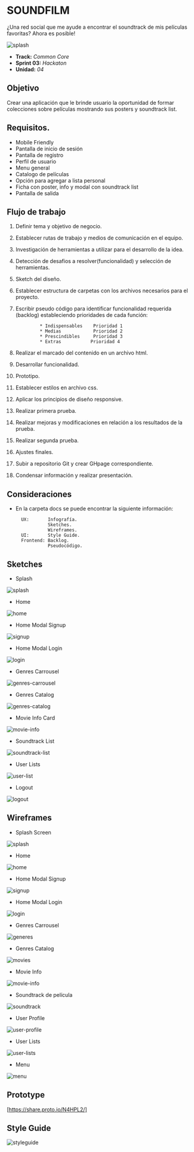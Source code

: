 # SOUNDFILM

¿Una red social que me ayude a encontrar el soundtrack de mis películas favoritas? Ahora es posible!

![splash](docs/ux/sketches/Splash.png)

* **Track:** _Common Core_
* **Sprint 03:**  _Hackaton_
* **Unidad:** _04_ 

## Objetivo
Crear una aplicación que le brinde usuario la oportunidad de formar colecciones sobre películas mostrando sus posters y soundtrack list.

## Requisitos.

* Mobile Friendly
* Pantalla de inicio de sesión
* Pantalla de registro
* Perfil de usuario
* Menu general
* Catalogo de películas
* Opción para agregar a lista personal
* Ficha con poster, info y modal con soundtrack list
* Pantalla de salida


## Flujo de trabajo

1. Definir tema y objetivo de negocio.

2. Establecer rutas de trabajo y medios de comunicación en el equipo.

3. Investigación de herramientas a utilizar para el desarrollo de la idea.

4. Detección de desafios a resolver(funcionalidad) y selección de herramientas.

5. Sketch del diseño.

6. Establecer estructura de carpetas con los archivos necesarios para el proyecto.

7. Escribir pseudo código para identificar funcionalidad requerida (backlog) estableciendo prioridades de cada función:

				* Indispensables	Prioridad 1
				* Medias			Prioridad 2
				* Prescindibles     Prioridad 3
				* Extras 		   Prioridad 4

8. Realizar el marcado del contenido en un archivo html.

9. Desarrollar funcionalidad.

10. Prototipo.

11. Establecer estilos en archivo css.

12. Aplicar los principios de diseño responsive.

13. Realizar primera prueba.

14. Realizar mejoras y modificaciones en relación a los resultados de la prueba.

15. Realizar segunda prueba.

16. Ajustes finales.

17. Subir a repositorio Git y crear GHpage correspondiente.

18. Condensar información y realizar presentación.

## Consideraciones


* En la carpeta docs se puede encontrar la siguiente información:

        UX:       Infografía.
                  Sketches.
                  Wireframes.
        UI:       Style Guide.
        Frontend: Backlog.   
                  Pseudocódigo.


## Sketches

* Splash

![splash](docs/ux/sketches/Splash.png)

* Home

![home](docs/ux/sketches/Home.png)

* Home Modal Signup

![signup](docs/ux/sketches/Home-Modal-SignUp.png)

* Home Modal Login

![login](docs/ux/sketches/Home-Modal-Login.png)

* Genres Carrousel

![genres-carrousel](docs/ux/sketches/Genres-Carrousel.png)

* Genres Catalog

![genres-catalog](docs/ux/sketches/Genres.png)

* Movie Info Card

![movie-info](docs/ux/sketches/Movie-Info-Card-Modal.png)

* Soundtrack List

![soundtrack-list](docs/ux/sketches/Movie-Info-Card-Modal.png)

* User Lists

![user-list](docs/ux/sketches/User-Lists.png)

* Logout

![logout](docs/ux/sketches/Logout.png)


## Wireframes

* Splash Screen

![splash](docs/ux/wireframes/splash.png)

* Home

![home](docs/ux/wireframes/home.png)

* Home Modal Signup

![signup](docs/ux/wireframes/signup.png)

* Home Modal Login

![login](docs/ux/wireframes/login.png)

* Genres Carrousel

![generes](docs/ux/wireframes/genres.png)

* Genres Catalog

![movies](docs/ux/wireframes/movies.png)

* Movie Info

![movie-info](docs/ux/wireframes/movie.png)

* Soundtrack de película

![soundtrack](docs/ux/wireframes/soundtrack.png)

* User Profile

![user-profile](docs/ux/wireframes/user-profile.png)

* User Lists

![user-lists](docs/ux/wireframes/user-lists.png)

* Menu

![menu](docs/ux/wireframes/menu.png)

## Prototype
[https://share.proto.io/N4HPL2/]

## Style Guide

![styleguide](docs/ui/SFstyleguide.png)
